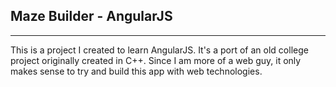 ## Maze Builder - AngularJS
---
This is a project I created to learn AngularJS. It's a port of an old college project originally created in C++. Since I am more of a web guy, it only makes sense to try and build this app with web technologies.